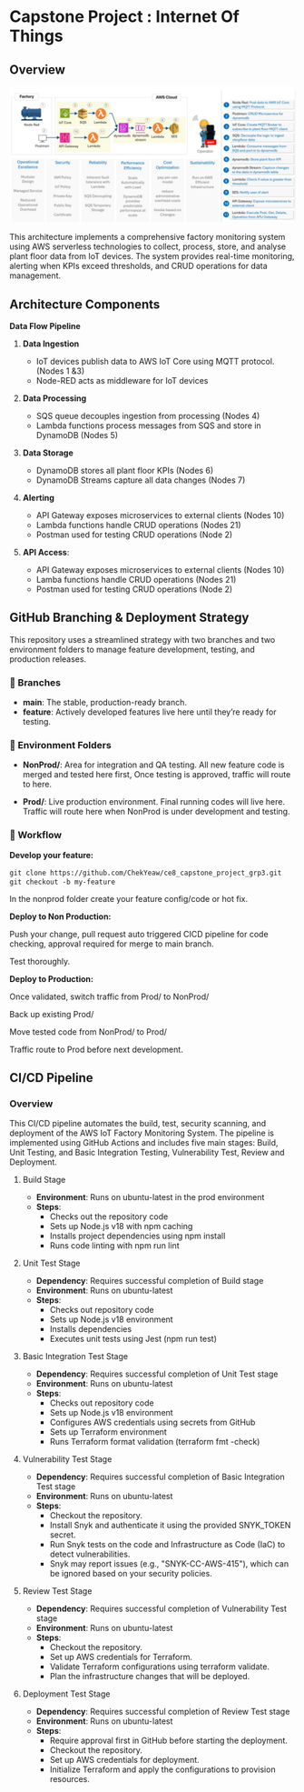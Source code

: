 # Capstone Project : Internet Of Things

## Overview


![Overview picture](overview.jpg)

This architecture implements a comprehensive factory monitoring system using AWS serverless technologies to collect, process, store, and analyse plant floor data from IoT devices. The system provides real-time monitoring, alerting when KPIs exceed thresholds, and CRUD operations for data management.

## Architecture Components

**Data Flow Pipeline**

1. **Data Ingestion**
     - IoT devices publish data to AWS IoT Core using MQTT protocol. 
   (Nodes 1 &3)
   - Node-RED acts as middleware for IoT devices
  
2. **Data Processing**
   - SQS queue decouples ingestion from processing
(Nodes 4)
    - Lambda functions process messages from SQS and store in DynamoDB 
(Nodes 5)

3. **Data Storage**
   - DynamoDB stores all plant floor KPIs 
(Nodes 6)
   - DynamoDB Streams capture all data changes 
(Nodes 7)

4. **Alerting**
   - API Gateway exposes microservices to external clients 
(Nodes 10)
   - Lambda functions handle CRUD operations 
(Nodes 21)
   - Postman used for testing CRUD operations 
(Node 2)

5. **API Access**:
   - API Gateway exposes microservices to external clients 
(Nodes 10)
   - Lamba functions handle CRUD operations 
(Nodes 21)
   - Postman used for testing CRUD operations 
(Node 2)

## GitHub Branching & Deployment Strategy

This repository uses a streamlined strategy with two branches and two environment folders to manage feature development, testing, and production releases.

### 🌿 Branches

- **main**: The stable, production-ready branch.
- **feature**: Actively developed features live here until they’re ready for testing.

### 📁 Environment Folders

- **NonProd/**: Area for integration and QA testing. All new feature code is merged and tested here first, Once testing is approved, traffic will route to here.

- **Prod/**: Live production environment. Final running codes will live here. Traffic will route here when NonProd is under development and testing.

### 🔁 Workflow

**Develop your feature:**
```   
git clone https://github.com/ChekYeaw/ce8_capstone_project_grp3.git
git checkout -b my-feature
```

In the nonprod folder create your feature config/code or hot fix.

**Deploy to Non Production:**

Push your change, pull request auto triggered CICD pipeline for code checking, approval required for merge to main branch.

Test thoroughly.

**Deploy to Production:**

Once validated, switch traffic from Prod/ to NonProd/

Back up existing Prod/

Move tested code from NonProd/ to Prod/

Traffic route to Prod before next development.

## CI/CD Pipeline

### Overview

This CI/CD pipeline automates the build, test, security scanning, and deployment of the AWS IoT Factory Monitoring System. The pipeline is implemented using GitHub Actions and includes five main stages: Build, Unit Testing, and Basic Integration Testing, Vulnerability Test, Review and Deployment.

1. Build Stage
   - **Environment**: Runs on ubuntu-latest in the prod environment
   - **Steps**:
       - Checks out the repository code
       - Sets up Node.js v18 with npm caching
       - Installs project dependencies using npm install
       - Runs code linting with npm run lint

2. Unit Test Stage
    - **Dependency**: Requires successful completion of Build stage
    - **Environment**: Runs on ubuntu-latest
    - **Steps**:
      - Checks out repository code
      - Sets up Node.js v18 environment
      - Installs dependencies
      - Executes unit tests using Jest (npm run test)

3. Basic Integration Test Stage
   - **Dependency**: Requires successful completion of Unit Test stage
   - **Environment**: Runs on ubuntu-latest
   - **Steps**:
       - Checks out repository code
       - Sets up Node.js v18 environment
       - Configures AWS credentials using secrets from GitHub
       - Sets up Terraform environment
       - Runs Terraform format validation (terraform fmt -check)
  
4. Vulnerability Test Stage
   - **Dependency**: Requires successful completion of Basic Integration Test stage
   - **Environment**: Runs on ubuntu-latest
   - **Steps**:
      - Checkout the repository.
      - Install Snyk and authenticate it using the provided SNYK_TOKEN secret.
      - Run Snyk tests on the code and Infrastructure as Code (IaC) to detect vulnerabilities.
      - Snyk may report issues (e.g., "SNYK-CC-AWS-415"), which can be ignored based on your security policies.

5. Review Test Stage
    - **Dependency**: Requires successful completion of Vulnerability Test stage
    - **Environment**: Runs on ubuntu-latest
    - **Steps**:
        - Checkout the repository.
        - Set up AWS credentials for Terraform.
        - Validate Terraform configurations using terraform validate.
        - Plan the infrastructure changes that will be deployed.

6. Deployment Test Stage
    - **Dependency**: Requires successful completion of Review Test stage
    - **Environment**: Runs on ubuntu-latest
    - **Steps**:
        - Require approval first in GitHub before starting the deployment.
        - Checkout the repository.
        - Set up AWS credentials for deployment.
        - Initialize Terraform and apply the configurations to provision resources.



